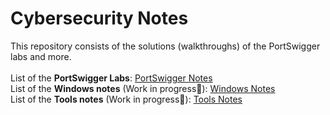 # Cybersecurity Notes
This repository consists of the solutions (walkthroughs) of the PortSwigger labs and more.\
\
List of the **PortSwigger Labs**: [PortSwigger Notes](/PortSwigger_Notes.md)\
List of the **Windows notes** (Work in progress🚧): [Windows Notes](/Windows)\
List of the **Tools notes** (Work in progress🚧): [Tools Notes](/Tools)

